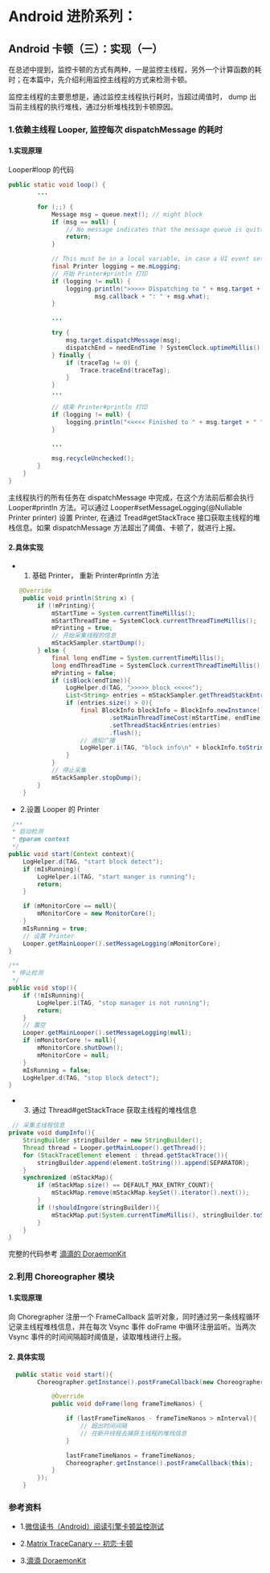 # Android 进阶系列：
## Android 卡顿（三）：实现（一）
在总述中提到，监控卡顿的方式有两种，一是监控主线程，另外一个计算函数的耗时；在本篇中，先介绍利用监控主线程的方式来检测卡顿。

监控主线程的主要思想是，通过监控主线程执行耗时，当超过阈值时， dump 出当前主线程的执行堆栈，通过分析堆栈找到卡顿原因。

### 1.依赖主线程 Looper, 监控每次 dispatchMessage 的耗时
#### 1.实现原理
Looper#loop 的代码

```java
public static void loop() {
        ...

        for (;;) {
            Message msg = queue.next(); // might block
            if (msg == null) {
                // No message indicates that the message queue is quitting.
                return;
            }

            // This must be in a local variable, in case a UI event sets the logger
            final Printer logging = me.mLogging;
            // 开始 Printer#println 打印
            if (logging != null) {
                logging.println(">>>>> Dispatching to " + msg.target + " " +
                        msg.callback + ": " + msg.what);
            }

            ...

            try {
                msg.target.dispatchMessage(msg);
                dispatchEnd = needEndTime ? SystemClock.uptimeMillis() : 0;
            } finally {
                if (traceTag != 0) {
                    Trace.traceEnd(traceTag);
                }
            }
            ...

            // 结束 Printer#println 打印
            if (logging != null) {
                logging.println("<<<<< Finished to " + msg.target + " " + msg.callback);
            }

            ...

            msg.recycleUnchecked();
        }
    }
}
```

主线程执行的所有任务在 dispatchMessage 中完成，在这个方法前后都会执行 Looper#println 方法。可以通过 Looper#setMessageLogging(@Nullable Printer printer) 设置 Printer, 在通过 Tread#getStackTrace 接口获取主线程的堆栈信息。如果 dispatchMessage 方法超出了阈值、卡顿了，就进行上报。

#### 2.具体实现
- 1. 基础 Printer， 重新 Printer#println 方法

```java
   @Override
    public void println(String x) {
        if (!mPrinting){
            mStartTime = System.currentTimeMillis();
            mStartThreadTime = SystemClock.currentThreadTimeMillis();
            mPrinting = true;
            // 开始采集线程的信息
            mStackSampler.startDump();
        } else {
            final long endTime = System.currentTimeMillis();
            long endThreadTime = SystemClock.currentThreadTimeMillis();
            mPrinting = false;
            if (isBlock(endTime)){
                LogHelper.d(TAG, ">>>>> block <<<<<");
                List<String> entries = mStackSampler.getThreadStackEntries(mStartTime, endTime);
                if (entries.size() > 0){
                    final BlockInfo blockInfo = BlockInfo.newInstance()
                            .setMainThreadTimeCost(mStartTime, endTime, mStartThreadTime, endThreadTime)
                            .setThreadStackEntries(entries)
                            .flush();
                    // 通知广播
                    LogHelper.i(TAG, "block info\n" + blockInfo.toString());
                }
            }
            // 停止采集
            mStackSampler.stopDump();
        }
    }
```

- 2.设置 Looper 的 Printer

```java
 /**
 * 启动检测
 * @param context
 */
public void start(Context context){
    LogHelper.d(TAG, "start block detect");
    if (mIsRunning){
        LogHelper.i(TAG, "start manger is running");
        return;
    }

    if (mMonitorCore == null){
        mMonitorCore = new MonitorCore();
    }
    mIsRunning = true;
    // 设置 Printer
    Looper.getMainLooper().setMessageLogging(mMonitorCore);
}

/**
 * 停止检测
 */
public void stop(){
    if (!mIsRunning){
        LogHelper.i(TAG, "stop manager is not running");
        return;
    }
    // 置空
    Looper.getMainLooper().setMessageLogging(null);
    if (mMonitorCore != null){
        mMonitorCore.shutDown();
        mMonitorCore = null;
    }
    mIsRunning = false;
    LogHelper.d(TAG, "stop block detect");
}
```

- 3. 通过 Thread#getStackTrace 获取主线程的堆栈信息

```java
 // 采集主线程信息
private void dumpInfo(){
    StringBuilder stringBuilder = new StringBuilder();
    Thread thread = Looper.getMainLooper().getThread();
    for (StackTraceElement element : thread.getStackTrace()){
        stringBuilder.append(element.toString()).append(SEPARATOR);
    }
    synchronized (mStackMap){
        if (mStackMap.size() == DEFAULT_MAX_ENTRY_COUNT){
            mStackMap.remove(mStackMap.keySet().iterator().next());
        }
        if (!shouldIngore(stringBuilder)){
            mStackMap.put(System.currentTimeMillis(), stringBuilder.toString());
        }
    }
}

```
完整的代码参考 [滴滴的 DoraemonKit](https://github.com/didi/DoraemonKit/blob/master/Android/doraemonkit/src/main/java/com/didichuxing/doraemonkit/kit/blockmonitor/core/BlockMonitorManager.java)


### 2.利用 Choreographer 模块
#### 1.实现原理
向 Choregrapher 注册一个 FrameCallback 监听对象，同时通过另一条线程循环记录主线程堆栈信息，并在每次 Vsync 事件 doFrame 中循环注册监听。当两次 Vsync 事件的时间间隔超时阈值是，读取堆栈进行上报。

#### 2. 具体实现

```java
  public static void start(){
        Choreographer.getInstance().postFrameCallback(new Choreographer.FrameCallback() {

            @Override
            public void doFrame(long frameTimeNanos) {

                if (lastFrameTimeNanos - frameTimeNanos > mInterval){
                    // 超出时间间隔
                    // 在新开线程去捕获主线程的堆栈信息
                }

                lastFrameTimeNanos = frameTimeNanos;
                Choreographer.getInstance().postFrameCallback(this);
            }
        });
    }
```

### 参考资料
- 1.[微信读书（Android）阅读引擎卡顿监控测试](https://www.infoq.cn/article/weixin-reading-stuck-monitor-and-test)

- 2.[Matrix TraceCanary -- 初恋·卡顿](https://mp.weixin.qq.com/s?__biz=MzAwNDY1ODY2OQ==&mid=2649287054&idx=1&sn=40f1b9935c280547926fc5f799c0b9c2&chksm=8334cd0cb443441aad977bd462df6cafcb20ae55bf9d70c99a7b3045178c848a7e75b6e02aa1&mpshare=1&scene=1&srcid=%23rd)

- 3.[滴滴 DoraemonKit](https://github.com/didi/DoraemonKit)


